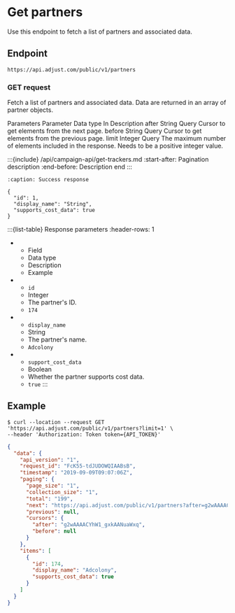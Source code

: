 # Get partners

Use this endpoint to fetch a list of partners and associated data.

## Endpoint

```text
https://api.adjust.com/public/v1/partners
```

### GET request

Fetch a list of partners and associated data. Data are returned in an array of partner objects.

Parameters
Parameter	Data type	In	Description
after	String	Query	Cursor to get elements from the next page.
before	String	Query	Cursor to get elements from the previous page.
limit	Integer	Query	The maximum number of elements included in the response. Needs to be a positive integer value.

:::{include} /api/campaign-api/get-trackers.md
:start-after: Pagination description
:end-before: Description end
:::

```{code-block} json
:caption: Success response

{
  "id": 1,
  "display_name": "String",
  "supports_cost_data": true
}
```

:::{list-table} Response parameters
:header-rows: 1

* - Field
   - Data type
   - Description
   - Example
* - `id`
   - Integer
   - The partner's ID.
   - `174`
* - `display_name`
   - String
   - The partner's name.
   - `Adcolony`
* - `support_cost_data`
   - Boolean
   - Whether the partner supports cost data.
   - `true`
:::

## Example

```console
$ curl --location --request GET 'https://api.adjust.com/public/v1/partners?limit=1' \
--header 'Authorization: Token token={API_TOKEN}'
```

```json
{
  "data": {
    "api_version": "1",
    "request_id": "FcK55-tdJUDOWQIAABsB",
    "timestamp": "2019-09-09T09:07:06Z",
    "paging": {
      "page_size": "1",
      "collection_size": "1",
      "total": "199",
      "next": "https://api.adjust.com/public/v1/partners?after=g2wAAAACYhW1_gxkAANuaWxq&limit=1",
      "previous": null,
      "cursors": {
        "after": "g2wAAAACYhW1_gxkAANuaWxq",
        "before": null
      }
    },
    "items": [
      {
        "id": 174,
        "display_name": "Adcolony",
        "supports_cost_data": true
      }
    ]
  }
}
```
